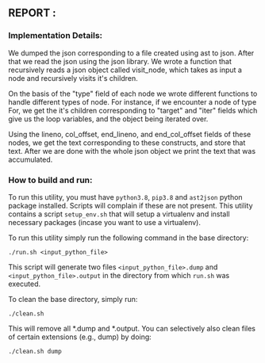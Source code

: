 ## REPORT : 

### Implementation Details:

We dumped the json corresponding to a file created using ast to json. After that we read the json using the json library. We wrote a function that recursively reads a json object called visit_node, which takes as input a node and recursively visits it's children.
    
On the basis of the "type" field of each node we wrote different functions to handle different types of node. For instance, if we encounter a node of type For, we get the it's children corresponding to "target" and "iter" fields which give us the loop variables, and the object being iterated over. 
    
Using the lineno, col_offset, end_lineno, and end_col_offset fields of these nodes, we get the text corresponding to these constructs, and store that text. After we are done with the whole json object we print the text that was accumulated. 

### How to build and run:

To run this utility, you must have `python3.8`, `pip3.8` and `ast2json` python package installed. Scripts will complain if these are not present.
This utility contains a script `setup_env.sh` that will setup a virtualenv and install necessary packages (incase you want to use a virtualenv).

To run this utility simply run the following command in the base directory:

    ./run.sh <input_python_file>

This script will generate two files `<input_python_file>.dump` and `<input_python_file>.output` in the directory from which `run.sh` was executed.

To clean the base directory, simply run:

    ./clean.sh

This will remove all *.dump and *.output. You can selectively also clean files of certain extensions (e.g., dump) by doing:

    ./clean.sh dump


    